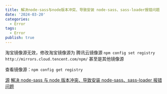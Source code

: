 ```yaml
---
title: 解决node-sass与node版本冲突、导致安装 node-sass、sass-loader报错问题
date: '2024-03-20'
categories:
  - Error
tags:
  - Error
publish: true
---
```


淘宝镜像源无效，修改淘宝镜像源为 腾讯云镜像源 `npm config set registry http://mirrors.cloud.tencent.com/npm/` 甚至是其他镜像源

查看镜像源：`npm config get registry`

[源](https://cloud.tencent.com/developer/article/1372949)
[解决 node-sass 与 node 版本冲突、导致安装 node-sass、sass-loader 报错问题](https://blog.csdn.net/qq_45301392/article/details/118516264#:~:text=%E6%A0%B9%E6%8D%AE%E6%8A%A5%E9%94%99%E5%8E%9F%E5%9B%A0%EF%BC%8C%E4%BB%A5%E5%8F%8A%20npm%20node-sass%E6%96%87%E6%A1%A3%20%E6%9F%A5%E8%AF%A2%EF%BC%8C%E6%89%BE%E5%88%B0%E5%85%B3%E9%94%AE%E4%BF%A1%E6%81%AF%EF%BC%9A%20%E6%A0%B9%E6%9C%AC%E5%8E%9F%E5%9B%A0%E5%B0%B1%E6%98%AF%E5%BD%93%E5%89%8D%E8%AE%BE%E5%A4%87%E4%B8%8A%E7%9A%84%20nodejs%20%E5%92%8C,package.json%20%E4%B8%AD%E9%9C%80%E8%A6%81%E5%AE%89%E8%A3%85%E7%9A%84%20node-sass%20%E7%89%88%E6%9C%AC%E5%86%B2%E7%AA%81%EF%BC%8C%E4%B8%8D%E5%85%BC%E5%AE%B9%E3%80%82%20%E4%B8%89%E3%80%81%E8%A7%A3%E5%86%B3%E5%8A%9E%E6%B3%95%EF%BC%9A%E8%AE%A9%E9%A1%B9%E7%9B%AE%E4%B8%AD%E7%9A%84node-sass%20%E5%92%8C%E5%BD%93%E5%89%8D%E8%AE%BE%E5%A4%87%E4%B8%AD%E7%9A%84nodejs%20%E7%89%88%E6%9C%AC%E5%8C%B9%E9%85%8D%E5%8D%B3%E5%8F%AF%E8%A7%A3%E5%86%B3%E9%97%AE%E9%A2%98%E3%80%82)
